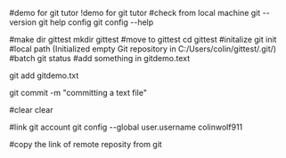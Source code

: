 #demo for git tutor
!demo for git tutor
#check from local machine 
git --version
git help config
git config --help

#make dir  gittest
mkdir gittest
#move to gittest
cd gittest
#initalize
git init
#local path (Initialized empty Git repository in C:/Users/colin/gittest/.git/)
#batch
git status
#add something in gitdemo.text

git add gitdemo.txt

git commit -m "committing a text file"

#clear
clear 

#link git account
git config --global user.username colinwolf911

#copy the link of remote reposity from git

